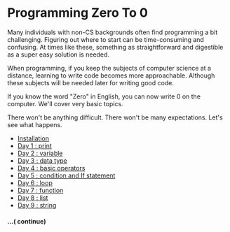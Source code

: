  # Programming Zero To 0
Many individuals with non-CS backgrounds often find programming a bit challenging. Figuring out where to start can be time-consuming and confusing. At times like these, something as straightforward and digestible as a super easy solution is needed.

When programming, if you keep the subjects of computer science at a distance, learning to write code becomes more approachable. Although these subjects will be needed later for writing good code.

If you know the word "Zero" in English, you can now write 0 on the computer. We'll cover very basic topics.

There won't be anything difficult. There won't be many expectations. Let's see what happens.

- [Installation](https://github.com/khabib97/python-zero-to-zero/blob/master/INSTALLATION.md)
- [Day 1 : print](https://github.com/khabib97/python-zero-to-zero/blob/master/code/day_1.py)
- [Day 2 : variable](https://github.com/khabib97/python-zero-to-zero/blob/master/code/day_2.py)
- [Day 3 : data type](https://github.com/khabib97/python-zero-to-zero/blob/master/code/day_3.py)
- [Day 4 : basic operators](https://github.com/khabib97/python-zero-to-zero/blob/master/code/day_4.py)
- [Day 5 : condition and If statement](https://github.com/khabib97/python-zero-to-zero/blob/master/code/day_5.py)
- [Day 6 : loop](https://github.com/khabib97/python-zero-to-zero/blob/master/code/day_6.py)
- [Day 7 : function](https://github.com/khabib97/python-zero-to-zero/blob/master/code/day_7.py)
- [Day 8 : list](https://github.com/khabib97/python-zero-to-zero/blob/master/code/day_8.py)
- [Day 9 : string](https://github.com/khabib97/python-zero-to-zero/blob/master/code/day_9.py)
#### ...( continue)